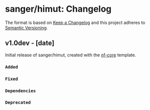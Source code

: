 # sanger/himut: Changelog

The format is based on [Keep a Changelog](https://keepachangelog.com/en/1.0.0/)
and this project adheres to [Semantic Versioning](https://semver.org/spec/v2.0.0.html).

## v1.0dev - [date]

Initial release of sanger/himut, created with the [nf-core](https://nf-co.re/) template.

### `Added`

### `Fixed`

### `Dependencies`

### `Deprecated`

